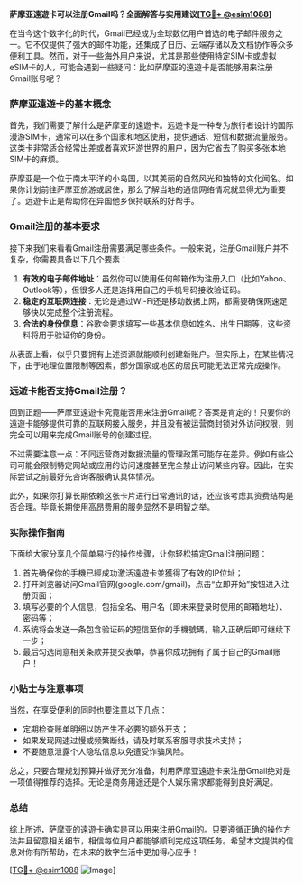 **萨摩亚遠遊卡可以注册Gmail吗？全面解答与实用建议[[TG💪+ @esim1088](https://t.me/s/esim1088)]**

在当今这个数字化的时代，Gmail已经成为全球数亿用户首选的电子邮件服务之一。它不仅提供了强大的邮件功能，还集成了日历、云端存储以及文档协作等众多便利工具。然而，对于一些海外用户来说，尤其是那些使用特定SIM卡或虚拟eSIM卡的人，可能会遇到一些疑问：比如萨摩亚的遠遊卡是否能够用来注册Gmail账号呢？

### 萨摩亚遠遊卡的基本概念

首先，我们需要了解什么是萨摩亚的遠遊卡。远遊卡是一种专为旅行者设计的国际漫游SIM卡，通常可以在多个国家和地区使用，提供通话、短信和数据流量服务。这类卡非常适合经常出差或者喜欢环游世界的用户，因为它省去了购买多张本地SIM卡的麻烦。

萨摩亚是一个位于南太平洋的小岛国，以其美丽的自然风光和独特的文化闻名。如果你计划前往萨摩亚旅游或居住，那么了解当地的通信网络情况就显得尤为重要了。远遊卡正是帮助你在异国他乡保持联系的好帮手。

### Gmail注册的基本要求

接下来我们来看看Gmail注册需要满足哪些条件。一般来说，注册Gmail账户并不复杂，你需要具备以下几个要素：

1. **有效的电子邮件地址**：虽然你可以使用任何邮箱作为注册入口（比如Yahoo、Outlook等），但很多人还是选择用自己的手机号码接收验证码。
2. **稳定的互联网连接**：无论是通过Wi-Fi还是移动数据上网，都需要确保网速足够快以完成整个注册流程。
3. **合法的身份信息**：谷歌会要求填写一些基本信息如姓名、出生日期等，这些资料将用于验证你的身份。

从表面上看，似乎只要拥有上述资源就能顺利创建新账户。但实际上，在某些情况下，由于地理位置限制等因素，部分国家或地区的居民可能无法正常完成操作。

### 远遊卡能否支持Gmail注册？

回到正题——萨摩亚遠遊卡究竟能否用来注册Gmail呢？答案是肯定的！只要你的遠遊卡能够提供可靠的互联网接入服务，并且没有被运营商封锁对外访问权限，则完全可以用来完成Gmail账号的创建过程。

不过需要注意一点：不同运营商对数据流量的管理政策可能存在差异。例如有些公司可能会限制特定网站或应用的访问速度甚至完全禁止访问某些内容。因此，在实际尝试之前最好先咨询客服确认具体情况。

此外，如果你打算长期依赖这张卡片进行日常通讯的话，还应该考虑其资费结构是否合理。毕竟长期使用高昂费用的服务显然不是明智之举。

### 实际操作指南

下面给大家分享几个简单易行的操作步骤，让你轻松搞定Gmail注册问题：

1. 首先确保你的手機已經成功激活遠遊卡並獲得了有效的IP位址；
2. 打开浏览器访问Gmail官网(google.com/gmail)，点击“立即开始”按钮进入注册页面；
3. 填写必要的个人信息，包括全名、用户名（即未来登录时使用的邮箱地址）、密码等；
4. 系统将会发送一条包含验证码的短信至你的手機號碼，输入正确后即可继续下一步；
5. 最后勾选同意相关条款并提交表单，恭喜你成功拥有了属于自己的Gmail账户！

### 小贴士与注意事项

当然，在享受便利的同时也要注意以下几点：

- 定期检查账单明细以防产生不必要的额外开支；
- 如果发现网速过慢或频繁断线，请及时联系客服寻求技术支持；
- 不要随意泄露个人隐私信息以免遭受诈骗风险。

总之，只要合理规划预算并做好充分准备，利用萨摩亚遠遊卡来注册Gmail绝对是一项值得推荐的选择。无论是商务用途还是个人娱乐需求都能得到良好满足。

### 总结

综上所述，萨摩亚的遠遊卡确实是可以用来注册Gmail的。只要遵循正确的操作方法并且留意相关细节，相信每位用户都能够顺利完成这项任务。希望本文提供的信息对你有所帮助，在未来的数字生活中更加得心应手！

[[TG💪+ @esim1088](https://t.me/s/esim1088) ![Image](https://i.postimg.cc/4NQfJmqS/Snipaste-2025-05-13-00-14-12.png)]